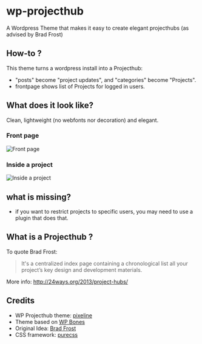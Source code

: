 # wp-projecthub
A Wordpress Theme that makes it easy to create elegant projecthubs (as advised by Brad Frost)

## How-to ?
This theme turns a wordpress install into a Projecthub: 
- "posts" become "project updates", and "categories" become "Projects".
- frontpage shows list of Projects for logged in users.

## What does it look like?
Clean, lightweight (no webfonts nor decoration) and elegant.

### Front page

![Front page](http://www.awesomescreenshot.com/upload/8784/8889/2ac896cc-1588-464d-5a6c-f21ee7764b1f.png)

### Inside a project

![Inside a project](http://www.awesomescreenshot.com/upload/8784/8889/3687e073-1448-4faf-5c24-f04d0f6c315b.png)

## what is missing?
- if you want to restrict projects to specific users, you may need to use a plugin that does that.

## What is a Projecthub ?
To quote Brad Frost: <blockquote>It's a centralized index page containing a chronological list all your project’s key design and development materials.</blockquote>

More info: http://24ways.org/2013/project-hubs/

## Credits
- WP Projecthub theme: [pixeline](https://pixeline.be)
- Theme based on [WP Bones](http://themble.com/bones/)
- Original Idea: [Brad Frost](http://24ways.org/2013/project-hubs/)
- CSS framework: [purecss](purecss.io)
